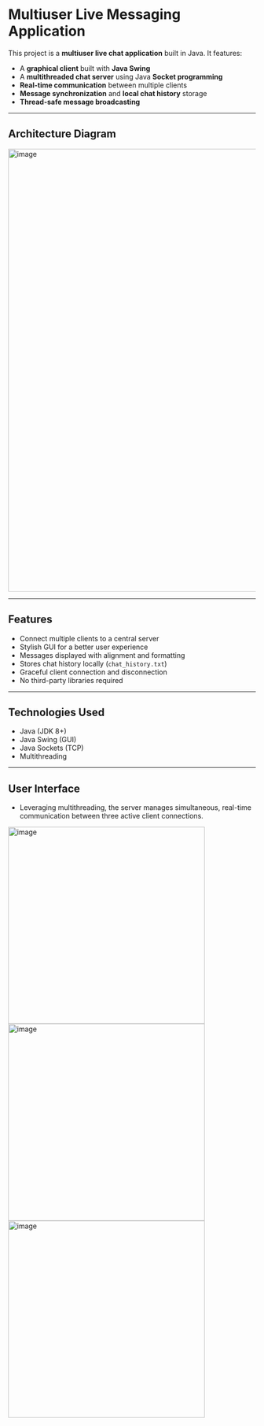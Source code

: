 # Multiuser Live Messaging Application

This project is a **multiuser live chat application** built in Java. It features:

- A **graphical client** built with **Java Swing**
- A **multithreaded chat server** using Java **Socket programming**
- **Real-time communication** between multiple clients
- **Message synchronization** and **local chat history** storage
- **Thread-safe message broadcasting**

---

## Architecture Diagram

<img width="1614" height="899" alt="image" src="https://github.com/user-attachments/assets/b502d768-b22a-460a-8f78-683138604f43" />

---

## Features

- Connect multiple clients to a central server
- Stylish GUI for a better user experience
- Messages displayed with alignment and formatting
- Stores chat history locally (`chat_history.txt`)
- Graceful client connection and disconnection
- No third-party libraries required

---

## Technologies Used

- Java (JDK 8+)
- Java Swing (GUI)
- Java Sockets (TCP)
- Multithreading

---

## User Interface

- Leveraging multithreading, the server manages simultaneous, real-time communication between three active client connections.

<img width="400" height="400" alt="image" src="https://github.com/user-attachments/assets/96c6fb79-2216-4006-9519-108fdc75821a" />
<img width="400" height="400" alt="image" src="https://github.com/user-attachments/assets/24987e0c-ad62-4719-9672-c683b8cf70bf" />
<img width="400" height="400" alt="image" src="https://github.com/user-attachments/assets/ef1bdd7c-a6af-43db-80fb-f00ef2b41985" />






